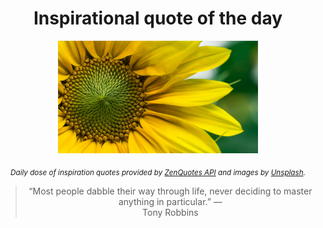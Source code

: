 
<div align="center">

# Inspirational quote of the day

<img src="./data/photo.jpeg" alt="Beautiful nature photo" width="320" height="180">

<sub><i>Daily dose of inspiration quotes provided by [ZenQuotes API](https://zenquotes.io/) and images by [Unsplash](https://unsplash.com/).</i></sub>


<blockquote>&ldquo;Most people dabble their way through life, never deciding to master anything in particular.&rdquo; &mdash; <footer>Tony Robbins</footer></blockquote>

</div>
